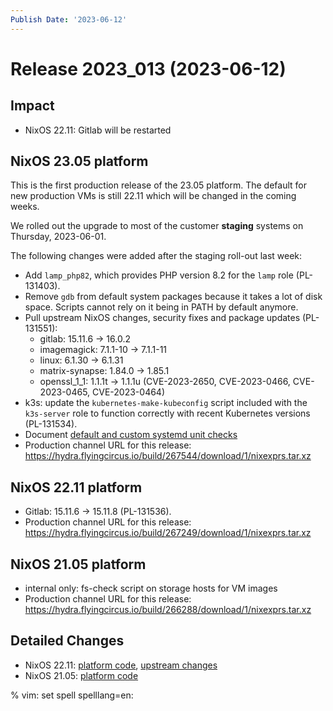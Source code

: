 ```yaml
---
Publish Date: '2023-06-12'
---
```


# Release 2023_013 (2023-06-12)

## Impact

- NixOS 22.11: Gitlab will be restarted

## NixOS 23.05 platform

This is the first production release of the 23.05 platform. The default for
new production VMs is still 22.11 which will be changed in the coming weeks.

We rolled out the upgrade to most of the customer **staging** systems on Thursday, 2023-06-01.

The following changes were added after the staging roll-out last week:

- Add `lamp_php82`, which provides PHP version 8.2 for the `lamp` role (PL-131403).
- Remove `gdb` from default system packages because it takes a lot of disk space. Scripts cannot rely on it being in PATH by default anymore.
- Pull upstream NixOS changes, security fixes and package updates (PL-131551):
  - gitlab: 15.11.6 -> 16.0.2
  - imagemagick: 7.1.1-10 -> 7.1.1-11
  - linux: 6.1.30 -> 6.1.31
  - matrix-synapse: 1.84.0 -> 1.85.1
  - openssl_1_1: 1.1.1t -> 1.1.1u (CVE-2023-2650, CVE-2023-0466, CVE-2023-0465, CVE-2023-0464)
- k3s: update the `kubernetes-make-kubeconfig` script included with the
  `k3s-server` role to function correctly with recent Kubernetes versions
  (PL-131534).
- Document [default and custom systemd unit checks](https://doc.flyingcircus.io/roles/fc-23.05-staging/systemd.html)
- Production channel URL for this release: https://hydra.flyingcircus.io/build/267544/download/1/nixexprs.tar.xz

## NixOS 22.11 platform

- Gitlab: 15.11.6 -> 15.11.8 (PL-131536).
- Production channel URL for this release: https://hydra.flyingcircus.io/build/267249/download/1/nixexprs.tar.xz

## NixOS 21.05 platform

- internal only: fs-check script on storage hosts for VM images
- Production channel URL for this release: https://hydra.flyingcircus.io/build/266288/download/1/nixexprs.tar.xz

## Detailed Changes

- NixOS 22.11: [platform code](https://github.com/flyingcircusio/fc-nixos/compare/fc/r2023_012/22.11...794d581c336446c36ca5b94aa5a63efbade35462),
  [upstream changes](https://github.com/flyingcircusio/nixpkgs/compare/2ecc5d3cb589bf2968cfc0fef4b5cb3a0c23949c...ad5484e847e0e52abd904f4fe401ad39018dac14)
- NixOS 21.05: [platform code](https://github.com/flyingcircusio/fc-nixos/compare/fc/r2023_012/21.05...9a0b5e2a3292ff30d0c60428487cdbdd434695e1)

% vim: set spell spelllang=en:
